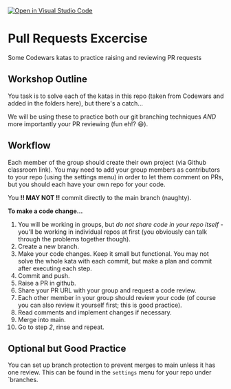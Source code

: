 [![Open in Visual Studio Code](https://classroom.github.com/assets/open-in-vscode-f059dc9a6f8d3a56e377f745f24479a46679e63a5d9fe6f495e02850cd0d8118.svg)](https://classroom.github.com/online_ide?assignment_repo_id=6796816&assignment_repo_type=AssignmentRepo)
# Pull Requests Excercise

Some Codewars katas to practice raising and reviewing PR requests

## Workshop Outline

You task is to solve each of the katas in this repo (taken from Codewars and added in the folders here), but there's a catch...

We will be using these to practice both our git branching techniques _AND_ more importantly your PR reviewing (fun eh!? 😄).

## Workflow

Each member of the group should create their own project (via Github classroom link).
You may need to add your group members as contributors to your repo (using the settings menu) in order to let them comment on PRs, but you should each have your own repo for your code.

You **!! MAY NOT !!** commit directly to the main branch (naughty).

**To make a code change...**

1. You will be working in groups, but _do not share code in your repo itself_ - you'll be working in individual repos at first (you obviously can talk through the problems together though).
2. Create a new branch.
3. Make your code changes. Keep it small but functional. You may not solve the whole kata with each commit, but make a plan and commit after executing each step.
4. Commit and push.
5. Raise a PR in github.
6. Share your PR URL with your group and request a code review.
7. Each other member in your group should review your code (of course you can also review it yourself first; this is good practice).
8. Read comments and implement changes if necessary.
9. Merge into main.
10. Go to step _2_, rinse and repeat.

## Optional but Good Practice

You can set up branch protection to prevent merges to main unless it has one review.
This can be found in the `settings` menu for your repo under `branches.
